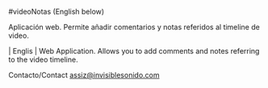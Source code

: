 #videoNotas (English below)

Aplicación web. Permite añadir comentarios y notas referidos al timeline de video.  

| Englis | 
Web Application. Allows you to add comments and notes referring to the video timeline.



Contacto/Contact
assiz@invisiblesonido.com


